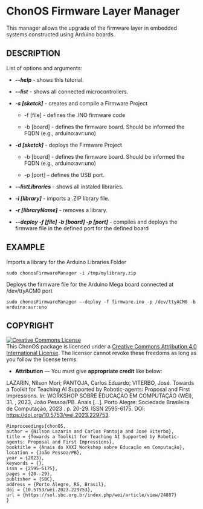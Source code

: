 # ChonOS Firmware Layer Manager

This manager allows the upgrade of the firmware layer in embedded systems constructed using Arduino boards.

## DESCRIPTION

List of options and arguments:

+ ___--help___          \- shows this tutorial.

+ ___--list___          \- shows all connected microcontrollers.

+ ___-s [sketck]___     \- creates and compile a Firmware Project

  * -f [file]   \- defines the .INO firmware code 
  
  * -b [board]  \- defines the firmware board. Should be informed the FQDN (e.g., arduino:avr:uno)

+ ___-d [sketck]___     \- deploys the Firmware Project

  * -b [board]  \- defines the firmware board. Should be informed the FQDN (e.g., arduino:avr:uno)
  
  * -p [port]   \- defines the USB port.

+ ___--listLibraries___ \- shows all instaled libraries.

+ ___-i [library]___    \- imports a .ZIP library file.

+ ___-r [libraryName]___ \- removes a library.

+ ___--deploy -f [file] -b [board] -p [port]___ \- compiles and deploys the firmware file in the defined port for the defined board

## EXAMPLE
Imports a library for the Arduino Libraries Folder
```console
sudo chonosFirmwareManager -i /tmp/mylibrary.zip
```

Deploys the firmware file for the Arduino Mega board connected at /dev/ttyACM0 port 
```console
sudo chonosFirmwareManager –-deploy -f firmware.ino -p /dev/ttyACM0 -b arduino:avr:uno
```
## COPYRIGHT
<a rel="license" href="http://creativecommons.org/licenses/by/4.0/"><img alt="Creative Commons License" style="border-width:0" src="https://i.creativecommons.org/l/by/4.0/88x31.png" /></a><br />This ChonOS package is licensed under a <a rel="license" href="http://creativecommons.org/licenses/by/4.0/">Creative Commons Attribution 4.0 International License</a>. The licensor cannot revoke these freedoms as long as you follow the license terms:

* __Attribution__ — You must give __appropriate credit__ like below:

 LAZARIN, Nilson Mori; PANTOJA, Carlos Eduardo; VITERBO, José. Towards a Toolkit for Teaching AI Supported by Robotic-agents: Proposal and First Impressions. _In_: WORKSHOP SOBRE EDUCAÇÃO EM COMPUTAÇÃO (WEI), 31. , 2023, João Pessoa/PB. Anais [...]. Porto Alegre: Sociedade Brasileira de Computação, 2023 . p. 20-29. ISSN 2595-6175. DOI: https://doi.org/10.5753/wei.2023.229753. 

 ```
@inproceedings{chonOS,
author = {Nilson Lazarin and Carlos Pantoja and José Viterbo},
title = {Towards a Toolkit for Teaching AI Supported by Robotic-agents: Proposal and First Impressions},
booktitle = {Anais do XXXI Workshop sobre Educação em Computação},
location = {João Pessoa/PB},
year = {2023},
keywords = {},
issn = {2595-6175},
pages = {20--29},
publisher = {SBC},
address = {Porto Alegre, RS, Brasil},
doi = {10.5753/wei.2023.229753},
url = {https://sol.sbc.org.br/index.php/wei/article/view/24887}
}
 ```